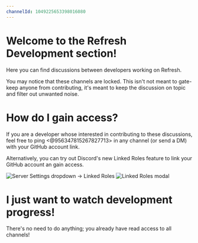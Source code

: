 ```yaml
---
channelId: 1049225653398016080
---
```

# Welcome to the Refresh Development section!

Here you can find discussions between developers working on Refresh.

You may notice that these channels are locked.
This isn't not meant to gate-keep anyone from contributing, it's meant to keep the discussion on topic and filter out unwanted noise.
 
# How do I gain access?

If you are a developer whose interested in contributing to these discussions, feel free to ping <@956347815267827713> in any channel (or send a DM) with your GitHub account link.

Alternatively, you can try out Discord's new Linked Roles feature to link your GitHub account an gain access.

![Server Settings dropdown -> Linked Roles](https://raw.githubusercontent.com/LittleBigRefresh/Docs/main/discord/dev-info-dropdown.png)
![Linked Roles modal](https://raw.githubusercontent.com/LittleBigRefresh/Docs/main/discord/dev-info-connect-account.png)

# I just want to watch development progress!

There's no need to do anything; you already have read access to all channels!